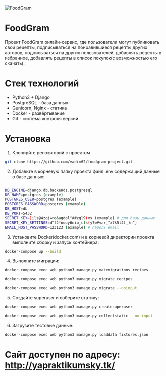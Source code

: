 ![FoodGram](https://github.com/vadim62/foodgram-project/actions/workflows/main.yaml/badge.svg)
# FoodGram
Проект FoodGram онлайн-сервис, где пользователи могут публиковать свои рецепты, подписываться на понравившиеся рецепты других авторов, подписываться на других пользователей, добавлять рецепты в избранное, добавлять рецепты в список покупок(с возможностью его скачать).
# Стек технологий
- Python3 + Django
- PostgreSQL - база данных
- Gunicorn, Nginx - статика
- Docker - развёртывание
- Git - система контроля версий
# Установка
1. Клонирйте репозиторий с проектом
```sh
git clone https://github.com/vadim62/foodgram-project.git
```
2. Добавьте в корневую папку проекта файл .env содержащий данные о базе данных:
```sh

DB_ENGINE=django.db.backends.postgresql
DB_NAME=postgres (example)
POSTGRES_USER=postgres (example)
POSTGRES_PASSWORD=postgres (example)
DB_HOST=db
DB_PORT=5432
SECRET_KEY=)ilz@4zqj=rq&agdol^##zgl9(vs (example) # для базы данных
SECRET_KEY_SETTINGS=d^f2*nooy6nio_c)s(y7w#var_^x7k5l4f_)n^j
EMAIL_HOST_PASSWORD=123123 (example) # пароль email

```
3. Установите Docker(docker.com) и в корневой директории проекта выполните сборку и запуск контейнера:
```sh
docker-compose up --build
```
4. Выполните миграции:
```sh
docker-compose exec web python3 manage.py makemigrations recipes

docker-compose exec web python3 manage.py migrate recipes

docker-compose exec web python3 manage.py migrate --noinput
```

5. Создайте superuser и соберите статику:
```sh
docker-compose exec web python3 manage.py createsuperuser

docker-compose exec web python3 manage.py collectstatic --no-input
```

6. Загрузите тестовые данные:
```sh
docker-compose exec web python3 manage.py loaddata fixtures.json
```

# Сайт доступен по адресу: http://yapraktikumsky.tk/
